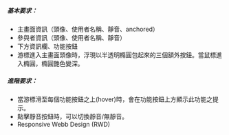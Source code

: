 ##### 基本要求：
- 主畫面資訊（頭像、使用者名稱、靜音、anchored）
- 參與者資訊（頭像、使用者名稱、靜音）
- 下方資訊欄、功能按鈕
- 游標進入主畫面頭像時，浮現以半透明橢圓包起來的三個額外按鈕。當鼠標進入橢圓，橢圓艷色變深。
##### 進階要求：
- 當游標滑至每個功能按鈕之上(hover)時，會在功能按鈕上方顯示此功能之提示。
- 點擊靜音按鈕時，可以切換靜音/無靜音。
- Responsive Webb Design (RWD)

